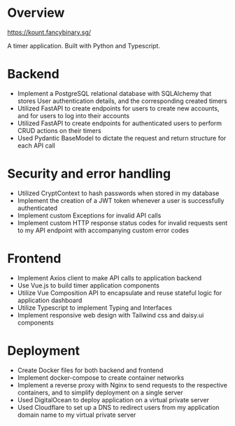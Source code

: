 # Overview
https://kount.fancybinary.sg/

A timer application. Built with Python and Typescript.


# Backend
 - Implement a PostgreSQL relational database with SQLAlchemy that stores User authentication details, and the corresponding created timers
 - Utilized FastAPI to create endpoints for users to create new accounts, and for users to log into their accounts
 - Utilized FastAPI to create endpoints for authenticated users to perform CRUD actions on their timers
 - Used Pydantic BaseModel to dictate the request and return structure for each API call

# Security and error handling
 - Utilized CryptContext to hash passwords when stored in my database
 - Implement the creation of a JWT token whenever a user is successfully authenticated
 - Implement custom Exceptions for invalid API calls
 - Implement custom HTTP response status codes for invalid requests sent to my API endpoint with accompanying custom error codes

# Frontend
 - Implement Axios client to make API calls to application backend
 - Use Vue.js to build timer application components
 - Utilize Vue Composition API to encapsulate and reuse stateful logic for application dashboard
 - Utilize Typescript to implement Typing and Interfaces
 - Implement responsive web design with Tailwind css and daisy.ui components

# Deployment
 - Create Docker files for both backend and frontend
 - Implement docker-compose to create container networks
 - Implement a reverse proxy with Nginx to send requests to the respective containers, and to simplify deployment on a single server
 - Used DigitalOcean to deploy application on a virtual private server
 - Used Cloudflare to set up a DNS to redirect users from my application domain name to my virtual private server